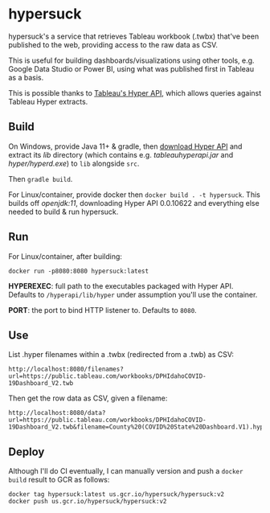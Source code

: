 # hypersuck
hypersuck's a service that retrieves Tableau workbook (.twbx) that've been published to the web, providing access to the
raw data as CSV.

This is useful for building dashboards/visualizations using other tools, e.g. Google Data Studio or Power BI, using
what was published first in Tableau as a basis.

This is possible thanks to [Tableau's Hyper API](https://help.tableau.com/current/api/hyper_api/en-us/index.html),
which allows queries against Tableau Hyper extracts.

## Build

On Windows, provide Java 11+ & gradle, then [download Hyper API](https://tableau.com/support/releases/hyper-api/latest) 
and extract its *lib* directory (which contains e.g. *tableauhyperapi.jar* and *hyper/hyperd.exe*) to `lib` 
alongside `src`.

Then `gradle build`.

For Linux/container, provide docker then `docker build . -t hypersuck`. This builds off *openjdk:11*, downloading
Hyper API 0.0.10622 and everything else needed to build & run hypersuck.

## Run

For Linux/container, after building:

```
docker run -p8080:8080 hypersuck:latest
```

**HYPEREXEC**: full path to the executables packaged with Hyper API. Defaults to `/hyperapi/lib/hyper` under 
assumption you'll use the container.

**PORT**: the port to bind HTTP listener to. Defaults to `8080`.

## Use

List .hyper filenames within a .twbx (redirected from a .twb) as CSV:

```
http://localhost:8080/filenames?url=https://public.tableau.com/workbooks/DPHIdahoCOVID-19Dashboard_V2.twb
```

Then get the row data as CSV, given a filename:

```
http://localhost:8080/data?url=https://public.tableau.com/workbooks/DPHIdahoCOVID-19Dashboard_V2.twb&filename=County%20(COVID%20State%20Dashboard.V1).hyper
```

## Deploy

Although I'll do CI eventually, I can manually version and push a `docker build` result to GCR as follows:

```
docker tag hypersuck:latest us.gcr.io/hypersuck/hypersuck:v2
docker push us.gcr.io/hypersuck/hypersuck:v2
```

